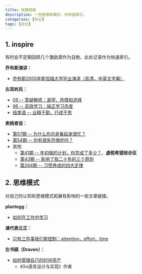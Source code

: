 ```yaml
---
title: 快捷链接
description: 一些链接和摘抄，作快速索引。
categories: [杂记]
tags: [杂记]
---
```



## 1. inspire

有时会不定期回顾几个激励源作为自勉，此处记录作为快速索引。

**乔布斯演讲：**
* [乔布斯2005年斯坦福大学毕业演讲（高清，中英文字幕）](https://v.qq.com/x/page/l0383rk8k0j.html)

**左耳听风：**
* [09 -- 答疑解惑：渴望、热情和选择](https://time.geekbang.org/column/article/deb5f34148c77256cd878ebfb5458f73/share?source=app_share)
* [96 -- 高效学习：端正学习态度](https://time.geekbang.org/column/article/14271)
* [结束语 -- 业精于勤，行成于思](https://time.geekbang.org/column/article/15fcd54543363f3b6236c5dac4f31c20/share?source=app_share)

**卖桃者说：**
* [第57期 -- 为什么你总是看起来很忙？](https://time.geekbang.org/column/article/109658)
* [第54期 -- 你有错失恐惧症吗？](https://time.geekbang.org/column/article/108803)
* 其他
    * [第41期 -- 年初做的计划，你完成了多少？](https://time.geekbang.org/column/article/104368)，**虚假希望综合征**
    * [第43期 -- 影响了我二十年的三个原则](https://time.geekbang.org/column/article/104903)
    * [第264期 -- 习惯养成的四大定律](https://time.geekbang.org/column/article/233245)

## 2. 思维模式

对自己的认知和思维模式拓展有影响的一些文章链接。

**plantegg：**
* [如何在工作中学习](https://plantegg.github.io/2018/05/23/%E5%A6%82%E4%BD%95%E5%9C%A8%E5%B7%A5%E4%BD%9C%E4%B8%AD%E5%AD%A6%E4%B9%A0/)

**课代表立正：**
* [只有三件事我们能控制：attention，effort，time](https://www.bilibili.com/video/BV1Nu4m1c71U/?spm_id_from=333.1387.favlist.content.click)

**左书祺（Draven）：**
* [如何管理自己的时间资产](https://draveness.me/few-words-time-management/)
    * 《Go语言设计与实现》作者
